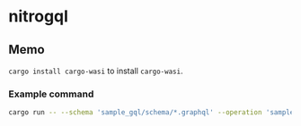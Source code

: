 # nitrogql


## Memo

`cargo install cargo-wasi` to install `cargo-wasi`.

### Example command

```sh
cargo run -- --schema 'sample_gql/schema/*.graphql' --operation 'sample_gql/operations/*.graphql' --schema-output sample_gql/schema.d.ts generate
```
